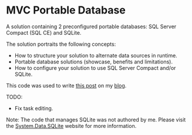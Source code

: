 MVC Portable Database
=======================

A solution containing 2 preconfigured portable databases: SQL Server Compact (SQL CE) and SQLite. 

The solution portraits the following concepts:
 - How to structure your solution to alternate data sources in runtime.
 - Portable database solutions (showcase, benefits and limitations).
 - How to configure your solution to use SQL Server Compact and/or SQLite.

This code was used to write [this post](http://codedwell.wordpress.com/2013/08/18/sql-server-compact-vs-sqlite/) 
on my [blog](http://codedwell.wordpress.com/).

TODO:
 - Fix task editing.

Note:
The code that manages SQLite was not authored by me. Please visit the [System.Data.SQLite](http://system.data.sqlite.org/) website for more information. 
